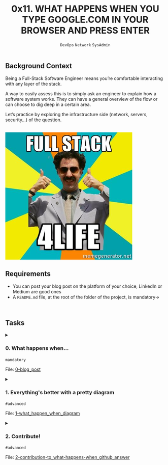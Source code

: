 <h1 align="center"><b>0x11. WHAT HAPPENS WHEN YOU TYPE GOOGLE.COM IN YOUR BROWSER AND PRESS ENTER</b></h1>
<div align="center"><code>DevOps</code> <code>Network</code> <code>SysAdmin</code></div>

<br>

## Background Context
Being a Full-Stack Software Engineer means you’re comfortable interacting with any layer of the stack.

A way to easily assess this is to simply ask an engineer to explain how a software system works. They can have a general overview of the flow or can choose to dig deep in a certain area.

Let’s practice by exploring the infrastructure side (network, servers, security…) of the question.

<br>
<img src="https://github.com/codenvibes/alx-system_engineering-devops/blob/master/0x11-what_happens_when_your_type_google_com_in_your_browser_and_press_enter/images/background_context.jpg">


<br>

## Requirements
- You can post your blog post on the platform of your choice, LinkedIn or Medium are good ones
- A `README.md` file, at the root of the folder of the project, is mandatory->

<!-- ## More Info -->

<br>

## Tasks
<details>
<summary>

### 0. What happens when...
`mandatory`

File: [0-blog_post]()
</summary>

This question is a classic and still widely used interview question for many types of software engineering position. It is used to assess a candidate’s general knowledge of how the web stack works on top of the internet. One important guideline to begin answering this question is that you should ask your interviewer whether they would like you to focus in on one specific area of the workflow. For a front-end position they may want you to talk at length about how the DOM is rendering. For an SRE position they may want you to go into the load balancing mechanism.

This question is a good test of whether you understand DNS. Many software engineering candidates struggle with this concept, so if you do well on this question, you are already way ahead of the curve. If you take this project seriously and write an excellent article, it may be something that will grab the attention of future employers.

Write a blog post explaining what happens when you type `https://www.google.com` in your browser and press `Enter`.

Requirements, your post must cover:
- DNS request
- TCP/IP
- Firewall
- HTTPS/SSL
- Load-balancer
- Web server
- Application server
- Database

Publish your blog post on Medium or LinkedIn; share the URL of your blog post in your answer file and in the field below.

Please, remember that these blogs must be written in English to further your technical ability in a variety of settings.
</details>

<details>
<summary>

### 1. Everything's better with a pretty diagram
`#advanced`

File: [1-what_happen_when_diagram]()
</summary>

Add a schema to your blog post illustrating the flow of the request created when you type `https://www.google.com` in your browser and press `Enter`.

The diagram should show:
- DNS resolution
- that the request hitting server IP on the appropriate port
- that the traffic is encrypted
- that the traffic goes through a firewall
- that the request is distributed via a load balancer
- that the web server answers the request by serving a web page
- that the application server generates the web page
- that the application server request data from the database

[Gliffy]() is free and what I personally use, but feel free to use what fits you best.

Some unrelated examples:
</details>

<details>
<summary>

### 2. Contribute!
`#advanced`

File: [2-contribution-to_what-happens-when_github_answer]()
</summary>


</details>

